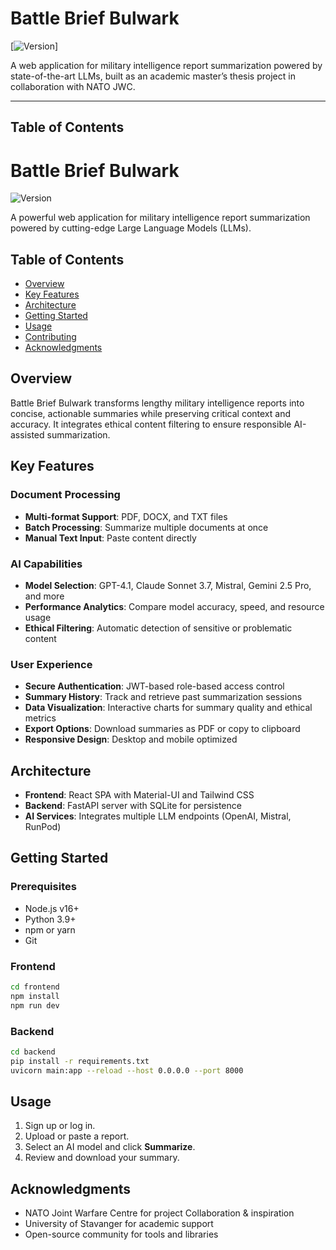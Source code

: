 # Battle Brief Bulwark

[![Version](https://img.shields.io/badge/version-1.0.0-blue.svg)]

A web application for military intelligence report summarization powered by state-of-the-art LLMs, built as an academic master’s thesis project in collaboration with NATO JWC.

---

## Table of Contents

# Battle Brief Bulwark

![Version](https://img.shields.io/badge/version-1.0.0-blue.svg)

A powerful web application for military intelligence report summarization powered by cutting-edge Large Language Models (LLMs).

## Table of Contents
- [Overview](#overview)
- [Key Features](#key-features)
- [Architecture](#architecture)
- [Getting Started](#getting-started)
- [Usage](#usage)
- [Contributing](#contributing)
- [Acknowledgments](#acknowledgments)

## Overview

Battle Brief Bulwark transforms lengthy military intelligence reports into concise, actionable summaries while preserving critical context and accuracy. It integrates ethical content filtering to ensure responsible AI-assisted summarization.

## Key Features

### Document Processing
- **Multi-format Support**: PDF, DOCX, and TXT files
- **Batch Processing**: Summarize multiple documents at once
- **Manual Text Input**: Paste content directly

### AI Capabilities
- **Model Selection**: GPT-4.1, Claude Sonnet 3.7, Mistral, Gemini 2.5 Pro, and more
- **Performance Analytics**: Compare model accuracy, speed, and resource usage
- **Ethical Filtering**: Automatic detection of sensitive or problematic content

### User Experience
- **Secure Authentication**: JWT-based role-based access control
- **Summary History**: Track and retrieve past summarization sessions
- **Data Visualization**: Interactive charts for summary quality and ethical metrics
- **Export Options**: Download summaries as PDF or copy to clipboard
- **Responsive Design**: Desktop and mobile optimized

## Architecture

- **Frontend**: React SPA with Material-UI and Tailwind CSS
- **Backend**: FastAPI server with SQLite for persistence
- **AI Services**: Integrates multiple LLM endpoints (OpenAI, Mistral, RunPod)

## Getting Started

### Prerequisites
- Node.js v16+
- Python 3.9+
- npm or yarn
- Git

### Frontend

```bash
cd frontend
npm install
npm run dev
```

### Backend

```bash
cd backend
pip install -r requirements.txt
uvicorn main:app --reload --host 0.0.0.0 --port 8000
```

## Usage

1. Sign up or log in.
2. Upload or paste a report.
3. Select an AI model and click **Summarize**.
4. Review and download your summary.

## Acknowledgments

- NATO Joint Warfare Centre for project Collaboration & inspiration
- University of Stavanger for academic support
- Open-source community for tools and libraries


